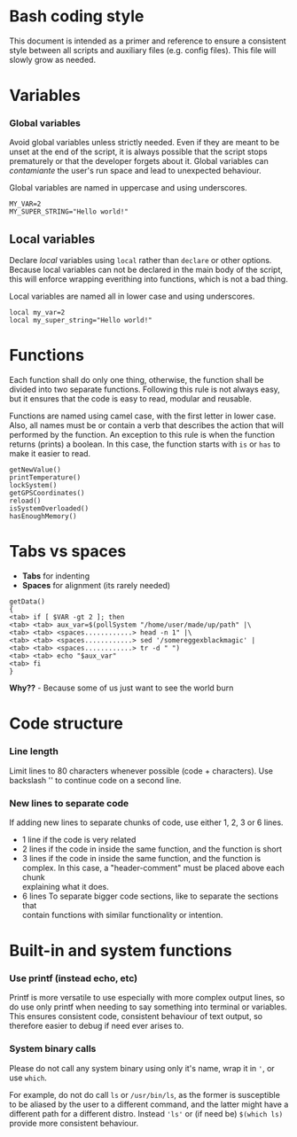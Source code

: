 <!--------------------------------------+-------------------------------------->
#                               Bash coding style
<!--------------------------------------+-------------------------------------->

This document is intended as a primer and reference to ensure a consistent style
between all scripts and auxiliary files (e.g. config files). This file will
slowly grow as needed.






<!--------------------------------------+-------------------------------------->
#                                    Variables
<!--------------------------------------+-------------------------------------->

### Global variables

Avoid global variables unless strictly needed. Even if they are meant to be
unset at the end of the script, it is always possible that the script stops
prematurely or that the developer forgets about it. Global variables can
_contamiante_ the user's run space and lead to unexpected behaviour.

Global variables are named in uppercase and using underscores.

```
MY_VAR=2
MY_SUPER_STRING="Hello world!"
```



## Local variables

Declare _local_ variables using `local` rather than `declare` or other options.
Because local variables can not be declared in the main body of the script,
this will enforce wrapping everithing into functions, which is not a bad thing. 

Local variables are named all in lower case and using underscores.

```
local my_var=2
local my_super_string="Hello world!"
```






<!--------------------------------------+-------------------------------------->
#                                    Functions
<!--------------------------------------+-------------------------------------->

Each function shall do only one thing, otherwise, the function shall be
divided into two separate functions. Following this rule is not always easy,
but it ensures that the code is easy to read, modular and reusable.

Functions are named using camel case, with the first letter in lower case. Also,
all names must be or contain a verb that describes the action that will
performed by the function. An exception to this rule is when the function
returns (prints) a boolean. In this case, the function starts with `is` or
`has` to make it easier to read.

```
getNewValue()
printTemperature()
lockSystem()
getGPSCoordinates()
reload()
isSystemOverloaded()
hasEnoughMemory()
```






<!--------------------------------------+-------------------------------------->
#                                  Tabs vs spaces
<!--------------------------------------+-------------------------------------->

* **Tabs** for indenting
* **Spaces** for alignment (its rarely needed)

```
getData()
{
<tab> if [ $VAR -gt 2 ]; then
<tab> <tab> aux_var=$(pollSystem "/home/user/made/up/path" |\
<tab> <tab> <spaces............> head -n 1" |\
<tab> <tab> <spaces............> sed '/somereggexblackmagic' |
<tab> <tab> <spaces............> tr -d " ")
<tab> <tab> echo "$aux_var"
<tab> fi
}
```

**Why??** - Because some of us just want to see the world burn






<!--------------------------------------+-------------------------------------->
#                     	           Code structure
<!--------------------------------------+-------------------------------------->

### Line length
Limit lines to 80 characters whenever possible (code + characters). 
Use backslash '\' to continue code on a second line.


### New lines to separate code
If adding new lines to separate chunks of code, use either 1, 2, 3 or 6 lines.

* 1 line if the code is very related
* 2 lines if the code in inside the same function, and the function is short
* 3 lines if the code in inside the same function, and the function is  
    complex. In this case, a "header-comment" must be placed above each chunk  
    explaining what it does.
* 6 lines To separate bigger code sections, like to separate the sections that  
    contain functions with similar functionality or intention.






<!--------------------------------------+-------------------------------------->
#                         Built-in and system functions
<!--------------------------------------+-------------------------------------->


### Use printf (instead echo, etc)
Printf is more versatile to use especially with more complex output lines, so
do use only printf when needing to say something into terminal or variables.
This ensures consistent code, consistent behaviour of text output, so therefore
easier to debug if need ever arises to.


### System binary calls
Please do not call any system binary using only it's name, wrap it in `'`, 
or use `which`. 

For example, do not do call `ls` or `/usr/bin/ls`, as the
former is susceptible to be aliased by the user to a different command, and the
latter might have a different path for a different distro. Instead `'ls'` or
(if need be) `$(which ls)` provide more consistent behaviour.






